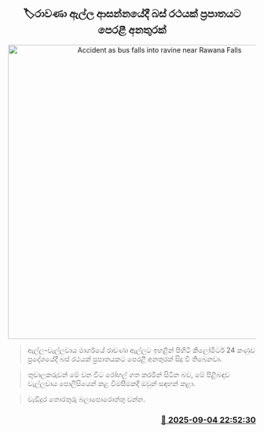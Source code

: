 <p align='center'><b><h2 align='center' title='Accident as bus falls into ravine near Rawana Falls'>🏷රාවණා ඇල්ල ආසන්නයේදී බස් රථයක් ප්‍රපාතයට පෙරළී අනතුරක්</h2></b></p>
<p align='center'><img src='https://helakuru.sgp1.cdn.digitaloceanspaces.com/esana/images/lib/accident-new.jpg' width='600' alt='Accident as bus falls into ravine near Rawana Falls'></p>

> ඇල්ල-වැල්ලවාය මාර්ගයේ රාවණා ඇල්ලට ඉහළින් පිහිටි කිලෝමීටර් 24 කණුව ප්‍රදේශයේදී බස් රථයක් ප්‍රපාතයකට පෙරළී අනතුරක් සිදු වී තිබෙනවා.

> තුවාලකරුවන් මේ වන විට රෝහල් ගත කරමින් සිටින බව, මේ පිළිබඳව වැල්ලවාය පොලීසියෙන් කළ විමසීමකදී ඔවුන් සඳහන් කළා.

> වැඩිදුර තොරතුරු බලාපොරොත්තු වන්න.



<h3 align='right'><a href='https://www.helakuru.lk/esana/p/113359/'>📅 2025-09-04 22:52:30</a></h3>
